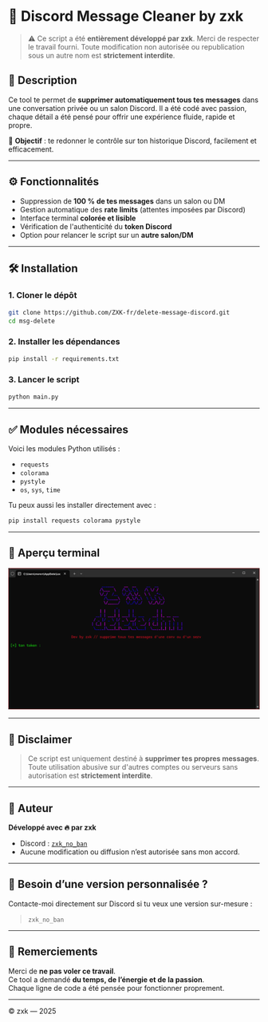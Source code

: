 # 🧹 Discord Message Cleaner by zxk

> ⚠️ Ce script a été **entièrement développé par zxk**. Merci de respecter le travail fourni. Toute modification non autorisée ou republication sous un autre nom est **strictement interdite**.

## 📌 Description

Ce tool te permet de **supprimer automatiquement tous tes messages** dans une conversation privée ou un salon Discord. Il a été codé avec passion, chaque détail a été pensé pour offrir une expérience fluide, rapide et propre.

🎯 **Objectif** : te redonner le contrôle sur ton historique Discord, facilement et efficacement.

---

## ⚙️ Fonctionnalités

- Suppression de **100 % de tes messages** dans un salon ou DM  
- Gestion automatique des **rate limits** (attentes imposées par Discord)  
- Interface terminal **colorée et lisible**  
- Vérification de l'authenticité du **token Discord**  
- Option pour relancer le script sur un **autre salon/DM**

---

## 🛠️ Installation

### 1. Cloner le dépôt

```bash
git clone https://github.com/ZXK-fr/delete-message-discord.git
cd msg-delete
```

### 2. Installer les dépendances

```bash
pip install -r requirements.txt
```

### 3. Lancer le script

```bash
python main.py
```

---

## ✅ Modules nécessaires

Voici les modules Python utilisés :

- `requests`  
- `colorama`  
- `pystyle`  
- `os`, `sys`, `time`

Tu peux aussi les installer directement avec :

```bash
pip install requests colorama pystyle
```

---

## 📸 Aperçu terminal

![aperçu du terminal](main.png)

---

## 🔐 Disclaimer

> Ce script est uniquement destiné à **supprimer tes propres messages**.  
> Toute utilisation abusive sur d'autres comptes ou serveurs sans autorisation est **strictement interdite**.

---

## 👤 Auteur

**Développé avec 🔥 par zxk**

- Discord : [`zxk_no_ban`](https://discord.com/users/zxk_no_ban)  
- Aucune modification ou diffusion n’est autorisée sans mon accord.

---

## 💬 Besoin d’une version personnalisée ?

Contacte-moi directement sur Discord si tu veux une version sur-mesure :

> `zxk_no_ban`

---

## 🙏 Remerciements

Merci de **ne pas voler ce travail**.  
Ce tool a demandé **du temps, de l’énergie et de la passion**.  
Chaque ligne de code a été pensée pour fonctionner proprement.

---

© zxk — 2025
